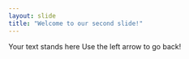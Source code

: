 ```yaml
---
layout: slide
title: "Welcome to our second slide!"
---
```

Your text stands here
Use the left arrow to go back!
